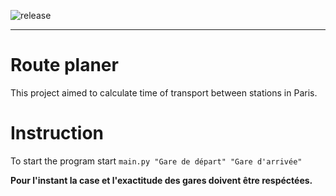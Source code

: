 ![release](https://gitlab.ebfe.fr/SamuelGuillemet/route-planer/-/badges/release.svg)

---

# Route planer

This project aimed to calculate time of transport between stations in Paris.

# Instruction

To start the program start `main.py "Gare de départ" "Gare d'arrivée"`

**Pour l'instant la case et l'exactitude des gares doivent être respéctées.**
